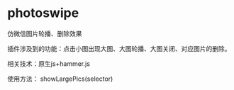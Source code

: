 # photoswipe
仿微信图片轮播、删除效果

插件涉及到的功能：点击小图出现大图、大图轮播、大图关闭、对应图片的删除。

相关技术：原生js+hammer.js

使用方法：
showLargePics(selector)

